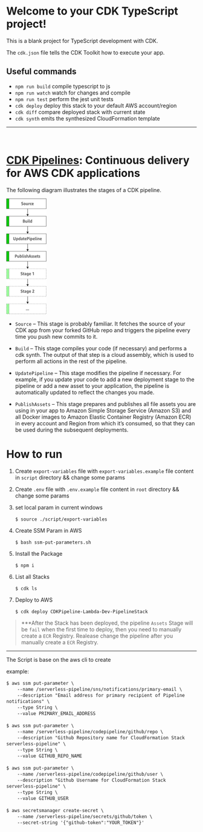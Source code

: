 # Welcome to your CDK TypeScript project!

This is a blank project for TypeScript development with CDK.

The `cdk.json` file tells the CDK Toolkit how to execute your app.

## Useful commands

 * `npm run build`   compile typescript to js
 * `npm run watch`   watch for changes and compile
 * `npm run test`    perform the jest unit tests
 * `cdk deploy`      deploy this stack to your default AWS account/region
 * `cdk diff`        compare deployed stack with current state
 * `cdk synth`       emits the synthesized CloudFormation template

 ---
 
 &thinsp;

# [CDK Pipelines][aws CDK Pipelines]: Continuous delivery for AWS CDK applications

The following diagram illustrates the stages of a CDK pipeline.

![Alt text](asserts/CDKPipelines_flow.png)

- `Source`  – This stage is probably familiar. It fetches the source of your CDK app from your forked GitHub repo and triggers the pipeline every time you push new commits to it.

- `Build` – This stage compiles your code (if necessary) and performs a cdk synth. The output of that step is a cloud assembly, which is used to perform all actions in the rest of the pipeline.

- `UpdatePipeline` – This stage modifies the pipeline if necessary. For example, if you update your code to add a new deployment stage to the pipeline or add a new asset to your application, the pipeline is automatically updated to reflect the changes you made.

- `PublishAssets` – This stage prepares and publishes all file assets you are using in your app to Amazon Simple Storage Service (Amazon S3) and all Docker images to Amazon Elastic Container Registry (Amazon ECR) in every account and Region from which it’s consumed, so that they can be used during the subsequent deployments.


# How to run

1. Create `export-variables` file with `export-variables.example` file content in `script` directory && change some params

2. Create `.env` file with `.env.example` file content in `root` directory && change some params

3. set local param in current windows

    ```properties
    $ source ./script/export-variables
    ```

4. Create SSM Param in AWS

    ```properties
    $ bash ssm-put-parameters.sh
    ```

5. Install the Package

    ```properties
    $ npm i
    ```

6. List all Stacks

    ```properties
    $ cdk ls
    ```

7. Deploy to AWS

    ```properties
    $ cdk deploy CDKPipeline-Lambda-Dev-PipelineStack
    ```

> ***After the Stack has been deployed, the pipeline `Assets` Stage will be `fail` when the first time to deploy, then you need to manually create a `ECR` Registry. Realease change the pipeline after you manually create a `ECR` Registry.

---

The Script is base on the aws cli to create

example:

```properties
$ aws ssm put-parameter \
    --name /serverless-pipeline/sns/notifications/primary-email \
    --description "Email address for primary recipient of Pipeline notifications" \
    --type String \
    --value PRIMARY_EMAIL_ADDRESS

$ aws ssm put-parameter \
    --name /serverless-pipeline/codepipeline/github/repo \
    --description "Github Repository name for CloudFormation Stack serverless-pipeline" \
    --type String \
    --value GITHUB_REPO_NAME

$ aws ssm put-parameter \
    --name /serverless-pipeline/codepipeline/github/user \
    --description "Github Username for CloudFormation Stack serverless-pipeline" \
    --type String \
    --value GITHUB_USER

$ aws secretsmanager create-secret \
    --name /serverless-pipeline/secrets/github/token \
    --secret-string '{"github-token":"YOUR_TOKEN"}'
```

<!-- Reference -->

[aws CDK Pipelines]: https://aws.amazon.com/blogs/developer/cdk-pipelines-continuous-delivery-for-aws-cdk-applications/